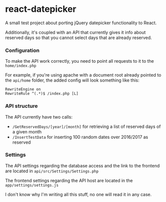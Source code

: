 # react-datepicker

A small test project about porting jQuery datepicker functionality to React.

Additionally, it's coupled with an API that currently gives it info about reserved days so that you cannot select days that are already reserved.

### Configuration

To make the API work correctly, you need to point all requests to it to the `home/index.php`

For example, if you're using apache with a document root already pointed to the `api/home` folder, the added config will look something like this:

```
RewriteEngine on
RewriteRule ^(.*)$ /index.php [L]
```

### API structure

The API currently have two calls:

* `/GetReservedDays/[year]/[month]` for retrieving a list of reserved days of a given month
* `/InsertTestData` for inserting 100 random dates over 2016/2017 as reserved

### Settings

The API settings regarding the database access and the link to the frontend are located in `api/src/Settings/Settings.php`

The frontend settings regarding the API host are located in the `app/settings/settings.js`

I don't know why I'm writing all this stuff, no one will read it in any case.
